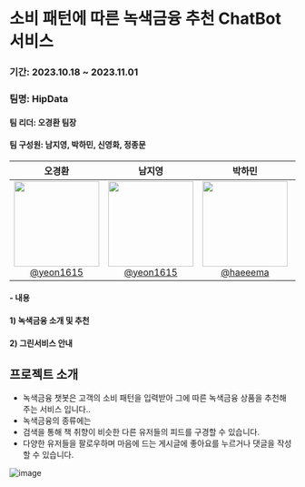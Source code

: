 

# 소비 패턴에 따른 녹색금융 추천 ChatBot 서비스
### 기간: 2023.10.18 ~ 2023.11.01
### 팀명: HipData
#### 팀 리더: 오경환 팀장
#### 팀 구성원: 남지영, 박하민, 신영화, 정종문
| **오경환** | **남지영** | **박하민** | **신영화** | **정종문** |
| :------: |  :------: | :------: | :------: | :------: |
| [<img src="![정면수정](https://github.com/njy622/HipData/assets/139431528/17fd72d5-11f1-45cb-9f58-f6b27477590f)" height=150 width=150> <br/> @yeon1615](https://github.com/yeon1615) | [<img src="https://github.com/njy622/HipData/assets/139431528/17fd72d5-11f1-45cb-9f58-f6b27477590f" height=150 width=150> <br/> @yeon1615](https://github.com/yeon1615) | [<img src="https://github.com/njy622/HipData/assets/139431528/eba6caf0-bc51-4652-83de-85c90e9f8e7b" height=150 width=150> <br/> @haeeema](https://github.com/haeeema) | [<img src="https://github.com/njy622/HipData/assets/139431528/944fffa1-37e3-4aef-bd1a-8275becbd563" height=150 width=150> <br/> @forever-young86](https://github.com/forever-young86) | [<img src= "https://github.com/njy622/HipData/assets/139431528/e3af687e-68d3-4266-8c80-cf33854fc906" height=150 width=150> <br/> @JM-world](https://github.com/JM-world) |



#### - 내용
####   1) 녹색금융 소개 및 추천
####   2) 그린서비스 안내

## 프로젝트 소개

- 녹색금융 챗봇은 고객의 소비 패턴을 입력받아 그에 따른 녹색금융 상품을 추천해 주는 서비스 입니다..
- 녹색금융의 종류에는 
- 검색을 통해 책 취향이 비슷한 다른 유저들의 피드를 구경할 수 있습니다.
- 다양한 유저들을 팔로우하며 마음에 드는 게시글에 좋아요를 누르거나 댓글을 작성할 수 있습니다.

![image](https://github.com/njy622/HipData/assets/139431528/46fef65b-4e33-494f-a4c7-4d00f0877d47)
